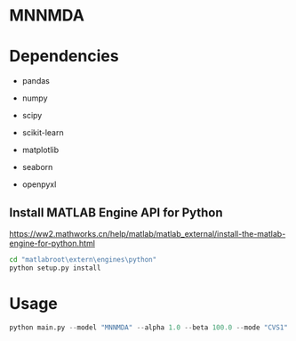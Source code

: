 # MNNMDA

# Dependencies
- pandas

- numpy
- scipy
- scikit-learn
- matplotlib
- seaborn
- openpyxl

## Install MATLAB Engine API for Python

https://ww2.mathworks.cn/help/matlab/matlab_external/install-the-matlab-engine-for-python.html 

```bash
cd "matlabroot\extern\engines\python"
python setup.py install
```

# Usage

```python
python main.py --model "MNNMDA" --alpha 1.0 --beta 100.0 --mode "CVS1" --n_splits 5 --seed 666 --comment "demo" 
```


